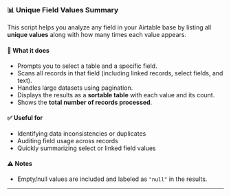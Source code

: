 ### 📊 Unique Field Values Summary

This script helps you analyze any field in your Airtable base by listing all **unique values** along with how many times each value appears.

#### 🧩 What it does

* Prompts you to select a table and a specific field.
* Scans all records in that field (including linked records, select fields, and text).
* Handles large datasets using pagination.
* Displays the results as a **sortable table** with each value and its count.
* Shows the **total number of records processed**.

#### ✅ Useful for

* Identifying data inconsistencies or duplicates
* Auditing field usage across records
* Quickly summarizing select or linked field values

#### ⚠️ Notes

* Empty/null values are included and labeled as `"null"` in the results.

---